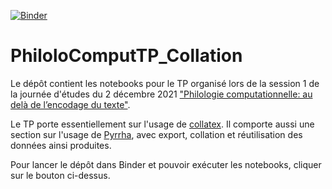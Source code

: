 [![Binder](https://mybinder.org/badge_logo.svg)](https://mybinder.org/v2/gh/LucenceIng/PhiloloComputTP_Collation/HEAD)

# PhiloloComputTP_Collation

Le dépôt contient les notebooks pour le TP organisé lors de la session 1 de la journée d'études du 2 décembre 2021 ["Philologie computationnelle: au delà de l’encodage du texte"](https://www.unil.ch/doc-digitalstudies/home/menuinst/activites-du-programme/Philologie-computationnelle.html).

Le TP porte essentiellement sur l'usage de [collatex](https://collatex.net/). Il comporte aussi une section sur l'usage de [Pyrrha](https://dh.chartes.psl.eu/pyrrha/), avec export, collation et réutilisation des données ainsi produites.

Pour lancer le dépôt dans Binder et pouvoir exécuter les notebooks, cliquer sur le bouton ci-dessus.
